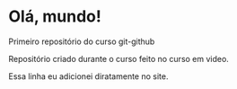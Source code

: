 # Olá, mundo!
Primeiro repositório do curso git-github

Repositório criado durante o curso feito no curso em video.

Essa linha eu adicionei diratamente no site.
